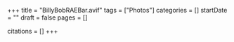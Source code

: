 +++
title = "BillyBobRAEBar.avif"
tags = ["Photos"]
categories = []
startDate = ""
draft = false
pages = []

citations = []
+++
